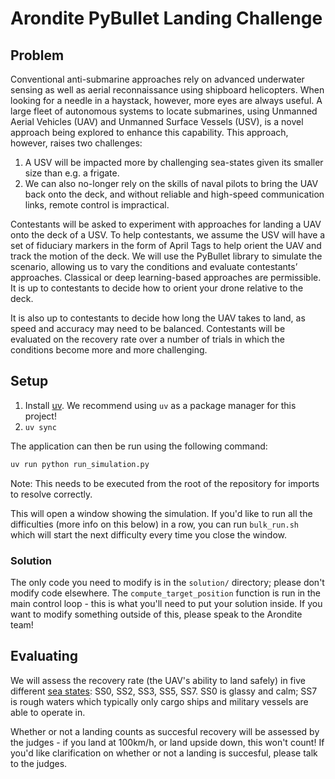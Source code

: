 # Arondite PyBullet Landing Challenge

## Problem

Conventional anti-submarine approaches rely on advanced underwater sensing as well as aerial reconnaissance using shipboard 
helicopters. When looking for a needle in a haystack, however, more eyes are always useful. A large fleet of autonomous systems to locate 
submarines, using Unmanned Aerial Vehicles (UAV) and Unmanned Surface Vessels (USV), is a novel approach being explored to 
enhance this capability. This approach, however, raises two challenges:
1. A USV will be impacted more by challenging sea-states given its smaller size than e.g. a frigate. 
2. We can also no-longer rely on the skills of naval pilots to bring the UAV back onto the deck, and without reliable and high-speed 
communication links, remote control is impractical.

Contestants will be asked to experiment with approaches for landing a UAV onto the deck of a USV. To help contestants, we assume the 
USV will have a set of fiduciary markers in the form of April Tags to help  orient the UAV and track the motion of the deck. 
We will use the PyBullet library to simulate the scenario, allowing us to vary the conditions and evaluate contestants’ 
approaches. Classical or deep learning-based approaches are permissible. It is up to contestants to decide how to orient your drone 
relative to the deck.

It is also up to contestants to decide how long the UAV takes to land, as speed and accuracy may need to be balanced. 
Contestants will be evaluated on the recovery rate over a number of trials in which the conditions become more and more challenging.

## Setup

1. Install [uv](https://github.com/astral-sh/uv). We recommend using `uv` as a package manager for this project!
2. `uv sync`

The application can then be run using the following command:

```bash
uv run python run_simulation.py
```
Note: This needs to be executed from the root of the repository for imports to resolve correctly.

This will open a window showing the simulation. If you'd like to run all the difficulties (more info on this below) in a row, you can run `bulk_run.sh` which will start the next difficulty every time you close the window.

### Solution

The only code you need to modify is in the `solution/` directory; please don't modify code elsewhere. The `compute_target_position` function is run in the main control loop - this is what you'll need to put your solution inside. If you want to modify something outside of this, please speak to the Arondite team!

## Evaluating

We will assess the recovery rate (the UAV's ability to land safely) in five different [sea states](https://en.wikipedia.org/wiki/Sea_state): SS0, SS2, SS3, SS5, SS7. SS0 is glassy and calm; SS7 is rough waters which typically only cargo ships and military vessels are able to operate in.

Whether or not a landing counts as succesful recovery will be assessed by the judges - if you land at 100km/h, or land upside down, this won't count! If you'd like clarification on whether or not a landing is succesful, please talk to the judges.